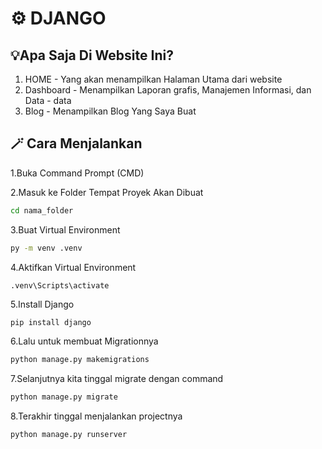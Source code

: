 # ⚙️ DJANGO 


## 💡Apa Saja Di Website Ini?
1. HOME - Yang akan menampilkan Halaman Utama dari website
2. Dashboard - Menampilkan Laporan grafis, Manajemen Informasi, dan Data - data
3. Blog - Menampilkan Blog Yang Saya Buat
 
## 🪄 Cara Menjalankan
1.Buka Command Prompt (CMD) 

2.Masuk ke Folder Tempat Proyek Akan Dibuat
```bash
cd nama_folder
```

3.Buat Virtual Environment
```bash
py -m venv .venv
```

4.Aktifkan Virtual Environment
```shell
.venv\Scripts\activate
```

5.Install Django
```bash
pip install django
```

6.Lalu untuk membuat Migrationnya
```bash
python manage.py makemigrations
```

7.Selanjutnya kita tinggal migrate dengan command
```bash
python manage.py migrate
```

8.Terakhir tinggal menjalankan projectnya
```bash
python manage.py runserver
```